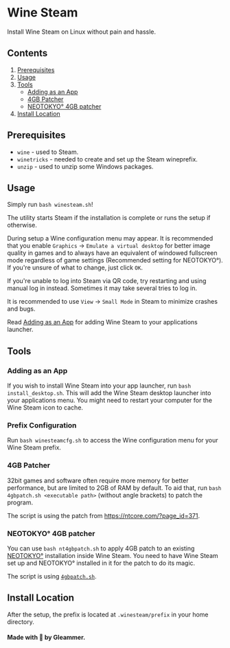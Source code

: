 # Wine Steam

Install Wine Steam on Linux without pain and hassle.

## Contents
1. [Prerequisites](#prerequisites)
2. [Usage](#usage)
3. [Tools](#tools)
   - [Adding as an App](#adding-as-an-app)
   - [4GB Patcher](#4gb-patcher)
   - [NEOTOKYO° 4GB patcher](#neotokyo-4gb-patcher)
3. [Install Location](#install-location)

## Prerequisites

- `wine` - used to Steam.
- `winetricks` - needed to create and set up the Steam wineprefix.
- `unzip` - used to unzip some Windows packages.

## Usage

Simply run `bash winesteam.sh`!

The utility starts Steam if the installation is complete or runs the setup if otherwise.

During setup a Wine configuration menu may appear. It is recommended that you enable `Graphics` -> `Emulate a virtual desktop` for better image quality in games and to always have an equivalent of windowed fullscreen mode regardless of game settings (Recommended setting for NEOTOKYO°). If you're unsure of what to change, just click `OK`.

If you're unable to log into Steam via QR code, try restarting and using manual log in instead. Sometimes it may take several tries to log in.

It is recommended to use `View` -> `Small Mode` in Steam to minimize crashes and bugs.

Read [Adding as an App](#adding-as-an-app) for adding Wine Steam to your applications launcher.

## Tools

### Adding as an App

If you wish to install Wine Steam into your app launcher, run `bash install_desktop.sh`. This will add the Wine Steam desktop launcher into your applications menu. You might need to restart your computer for the Wine Steam icon to cache.

### Prefix Configuration

Run `bash winesteamcfg.sh` to access the Wine configuration menu for your Wine Steam prefix.

### 4GB Patcher

32bit games and software often require more memory for better performance, but are limited to 2GB of RAM by default. To aid that, run `bash 4gbpatch.sh <executable path>` (without angle brackets) to patch the program.

The script is using the patch from https://ntcore.com/?page_id=371.

### NEOTOKYO° 4GB patcher

You can use `bash nt4gbpatch.sh` to apply 4GB patch to an existing [NEOTOKYO°](https://store.steampowered.com/app/244630/NEOTOKYO/) installation inside Wine Steam. You need to have Wine Steam set up and NEOTOKYO° installed in it for the patch to do its magic.

The script is using [`4gbpatch.sh`](#4gb-patcher).

## Install Location

After the setup, the prefix is located at `.winesteam/prefix` in your home directory.

#### Made with 💜 by Gleammer.
